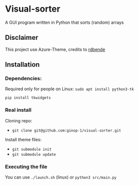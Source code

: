 # Visual-sorter
A GUI program written in Python that sorts (random) arrays 

## Disclaimer
This project use Azure-Theme, credits to [rdbende](https://github.com/rdbende/)

## Installation

### Dependencies:

Required only for people on Linux: `sudo apt install python3-tk`

`pip install tkwidgets`

### Real install
Cloning repo:
* `git clone git@github.com:ginop-1/visual-sorter.git`

Install theme files:
* `git submodule init`
* `git submodule update`

### Executing the file
You can use `./launch.sh` (linux) or `python3 src/main.py`
